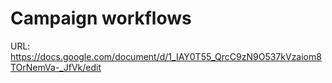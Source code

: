 # Campaign workflows

URL: https://docs.google.com/document/d/1_IAY0T55_QrcC9zN9O537kVzaiom8TOrNemVa-_JfVk/edit
